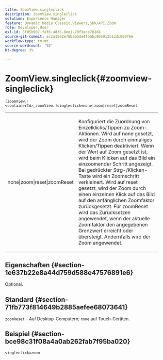```yaml
---
title: ZoomView.singleclick
description: ZoomView.singleclick
solution: Experience Manager
feature: Dynamic Media Classic,Viewers,SDK/API,Zoom
role: Developer,User
exl-id: 3fd5b907-faf6-4d36-8ee1-79f3ace781d4
source-git-commit: ec2a15e2e76bae5da4fbabc9b6912b12dc080f66
workflow-type: tm+mt
source-wordcount: '92'
ht-degree: 3%

---
```


# ZoomView.singleclick{#zoomview-singleclick}

`[ZoomView.|<containerId>_zoomView.]singleclick=none|zoom|reset|zoomReset`

<table id="table_82C9252157DB41B5B98505855975D2F5"> 
 <tbody> 
  <tr> 
   <td colname="col1"> <p> <span class="codeph"> none|zoom|reset|zoomReset </span> </p> </td> 
   <td colname="col2"> <p> Konfiguriert die Zuordnung von Einzelklicks/Tippen zu Zoom-Aktionen. Wird auf <span class="codeph"> none </span> gesetzt, wird der Zoom durch einmaliges Klicken/Tippen deaktiviert. Wenn der Wert auf <span class="codeph"> Zoom </span> gesetzt ist, wird beim Klicken auf das Bild ein einzoomender Schritt angezeigt. Bei gedrückter Strg-/Klicken-Taste wird ein Zoomschritt verkleinert. Wird auf <span class="codeph"> reset </span> gesetzt, wird der Zoom durch einen einzelnen Klick auf das Bild auf den anfänglichen Zoomfaktor zurückgesetzt. Für <span class="codeph"> zoomReset </span> wird das Zurücksetzen angewendet, wenn der aktuelle Zoomfaktor den angegebenen Grenzwert erreicht oder übersteigt. Andernfalls wird der Zoom angewendet. </p> </td> 
  </tr> 
 </tbody> 
</table>

## Eigenschaften {#section-1e637b22e8a44d759d588e47576891e6}

Optional.

## Standard {#section-71fb773f814649b2885aefee68073641}

`zoomReset` - Auf Desktop-Computern; `none` auf Touch-Geräten.

## Beispiel {#section-bce98c31f08a4a0ab262fab7f95ba020}

`singleclick=zoom`
